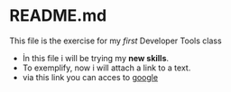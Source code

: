 # README.md
This file is the exercise for my _first_ Developer Tools class
 * İn this file i will be trying  my **new skills**.
  * To exemplify, now i will attach a link to a text.
  * via this link you can acces to [google](www.google.com)
